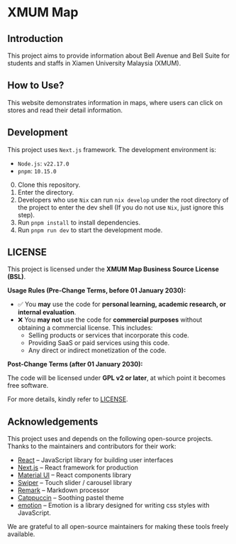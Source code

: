 # XMUM Map

## Introduction

This project aims to provide information about Bell Avenue and Bell Suite for students and staffs in Xiamen University Malaysia (XMUM).

## How to Use?

This website demonstrates information in maps, where users can click on stores and read their detail information.

## Development

This project uses `Next.js` framework. The development environment is:

- `Node.js`: `v22.17.0`
- `pnpm`: `10.15.0`

0. Clone this repository.
1. Enter the directory.
2. Developers who use `Nix` can run `nix develop` under the root directory of the project to enter the dev shell (If you do not use `Nix`, just ignore this step).
3. Run `pnpm install` to install dependencies.
4. Run `pnpm run dev` to start the development mode.

## LICENSE

This project is licensed under the **XMUM Map Business Source License (BSL)**.

**Usage Rules (Pre-Change Terms, before 01 January 2030):**

- ✅ You **may** use the code for **personal learning, academic research, or internal evaluation**.
- ❌ You **may not** use the code for **commercial purposes** without obtaining a commercial license. This includes:
  - Selling products or services that incorporate this code.
  - Providing SaaS or paid services using this code.
  - Any direct or indirect monetization of the code.

**Post-Change Terms (after 01 January 2030):**

The code will be licensed under **GPL v2 or later**, at which point it becomes free software.

For more details, kindly refer to [LICENSE](https://github.com/Fovir-GitHub/xmum-map/blob/main/LICENSE).

## Acknowledgements

This project uses and depends on the following open-source projects. Thanks to the maintainers and contributors for their work:

- [React](https://reactjs.org/) – JavaScript library for building user interfaces
- [Next.js](https://nextjs.org/) – React framework for production
- [Material UI](https://mui.com/) – React components library
- [Swiper](https://swiperjs.com/) – Touch slider / carousel library
- [Remark](https://remark.js.org/) – Markdown processor
- [Catppuccin](https://catppuccin.com/) – Soothing pastel theme
- [emotion](https://emotion.sh/) – Emotion is a library designed for writing css styles with JavaScript.

We are grateful to all open-source maintainers for making these tools freely available.
